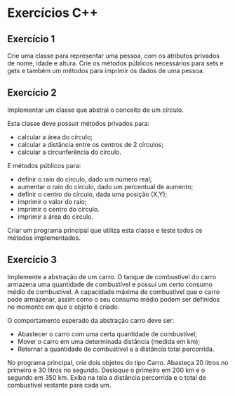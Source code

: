 # Exercícios C++


## Exercício 1

Crie uma classe para representar uma pessoa, com os atributos privados de nome, idade e altura. Crie os métodos públicos necessários para sets e gets e também um métodos para imprimir os dados de uma pessoa.

## Exercício 2

Implementar um classe que abstrai o conceito de um círculo.

Esta classe deve possuir métodos privados para:

* calcular a área do cı́rculo;
* calcular a distância entre os centros de 2 cı́rculos;
* calcular a circunferência do cı́rculo.

E métodos públicos para:

* definir o raio do cı́rculo, dado um número real;
* aumentar o raio do cı́rculo, dado um percentual de aumento;
* definir o centro do cı́rculo, dada uma posição (X,Y);
* imprimir o valor do raio;
* imprimir o centro do cı́rculo.
* imprimir a área do cı́rculo.

Criar um programa principal que utiliza esta classe e teste todos os métodos implementados.

## Exercício 3

Implemente a abstração de um carro. O tanque de combustı́vel do carro armazena uma quantidade de combustível e possui um certo consumo médio de combustível. A capacidade máxima de combustível que o carro pode armazenar, assim como o seu consumo médio podem ser definidos no momento em que o objeto é criado.

O comportamento esperado da abstração carro deve ser:

* Abastecer o carro com uma certa quantidade de combustível;
* Mover o carro em uma determinada distância (medida em km);
* Retornar a quantidade de combustı́vel e a distância total percorrida.


No programa principal, crie dois objetos do tipo Carro. 
Abasteça 20 litros no primeiro e 30 litros no segundo. 
Desloque o primeiro em 200 km e o segundo em 350 km. 
Exiba na tela a distância percorrida e o total de combustı́vel restante para cada um.


